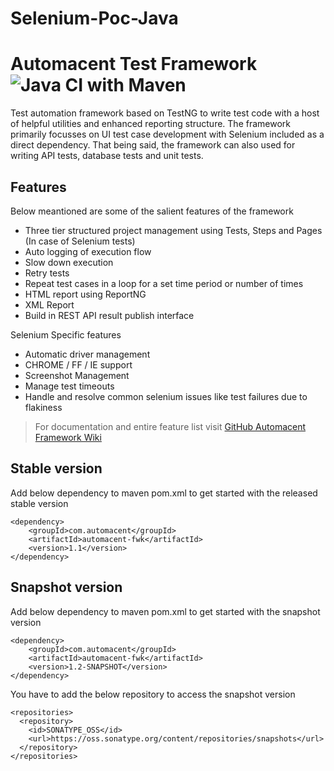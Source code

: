 # Selenium-Poc-Java
# Automacent Test Framework ![Java CI with Maven](https://github.com/sighil/automacent/workflows/Java%20CI%20with%20Maven/badge.svg)

Test automation framework based on TestNG to write test code with a host of helpful utilities and enhanced reporting structure. The framework primarily focusses on UI test case development with Selenium included as a direct dependency. That being said, the framework can also used for writing API tests, database tests and unit tests.

## Features
Below meantioned are some of the salient features of the framework
- Three tier structured project management using Tests, Steps and Pages (In case of Selenium tests)
- Auto logging of execution flow
- Slow down execution
- Retry tests
- Repeat test cases in a loop for a set time period or number of times
- HTML report using ReportNG
- XML Report
- Build in REST API result publish interface

Selenium Specific features

- Automatic driver management
- CHROME / FF / IE support
- Screenshot Management
- Manage test timeouts
- Handle and resolve common selenium issues like test failures due to flakiness

> For documentation and entire feature list visit [GitHub Automacent Framework Wiki](https://github.com/sighil/automacent/wiki)

## Stable version
Add below dependency to maven pom.xml to get started with the released stable version
```
<dependency>
    <groupId>com.automacent</groupId>
    <artifactId>automacent-fwk</artifactId>
    <version>1.1</version>
</dependency>
```
## Snapshot version
Add below dependency to maven pom.xml to get started with the snapshot version
```
<dependency>
    <groupId>com.automacent</groupId>
    <artifactId>automacent-fwk</artifactId>
    <version>1.2-SNAPSHOT</version>
</dependency>
```
You have to add the below repository to access the snapshot version
```
<repositories>
  <repository>
    <id>SONATYPE_OSS</id>
    <url>https://oss.sonatype.org/content/repositories/snapshots</url>
  </repository>
</repositories>
```

